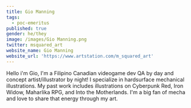 ```yaml
---
title: Gio Manning
tags:
  - poc-emeritus
published: true
gender: he/they
image: /images/Gio Manning.png
twitter: msquared_art
website_name: Gio Manning
website_url: 'https://www.artstation.com/m_squared_art'
---
```


Hello i'm Gio, I'm a Filipino Canadian videogame dev QA by day and concept artist/illustrator by night! I specialize in hardsurface mechanical illustrations. My past work includes illustrations on Cyberpunk Red, Iron Widow, Maharlika RPG, and Into the Motherlands. I'm a big fan of mecha and love to share that energy through my art.
